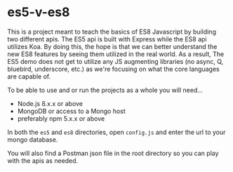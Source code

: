 # es5-v-es8

This is a project meant to teach the basics of ES8 Javascript by building two different apis.
The ES5 api is built with Express while the ES8 api utilizes Koa. By doing this, the hope is 
that we can better understand the new ES8 features by seeing them utilized in the real world.
As a result, The ES5 demo does not get to utilize any JS augmenting libraries (no async, Q, 
bluebird, underscore, etc.) as we're focusing on what the core languages are capable of. 

To be able to use and or run the projects as a whole you will need...

- Node.js 8.x.x or above
- MongoDB or access to a Mongo host
- preferably npm 5.x.x or above

In both the `es5` and `es8` directories, open `config.js` and enter the url to your mongo database. 

You will also find a Postman json file in the root directory so you can play with the apis as needed.
